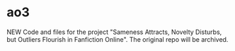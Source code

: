 # ao3
NEW Code and files for the project "Sameness Attracts, Novelty Disturbs, but Outliers Flourish in Fanfiction Online". The original repo will be archived.
